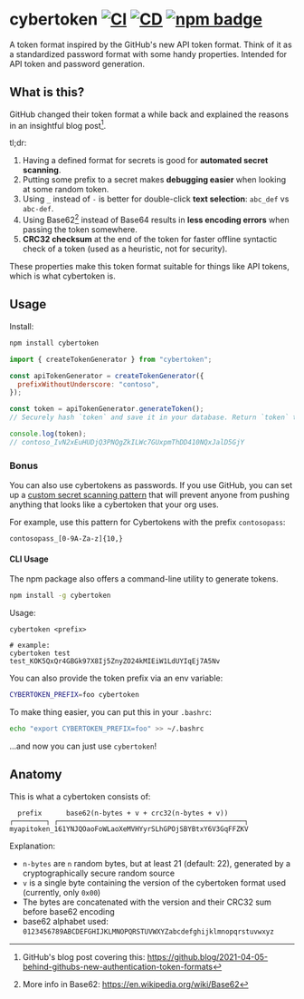 # cybertoken [![CI](https://github.com/nikeee/cybertoken/actions/workflows/CI.yaml/badge.svg)](https://github.com/nikeee/cybertoken/actions/workflows/CI.yaml) [![CD](https://github.com/nikeee/cybertoken/actions/workflows/CD.yaml/badge.svg)](https://github.com/nikeee/cybertoken/actions/workflows/CI.yaml) [![npm badge](https://img.shields.io/npm/v/cybertoken)](https://www.npmjs.com/package/cybertoken)

A token format inspired by the GitHub's new API token format. Think of it as a standardized password format with some handy properties. Intended for API token and password generation.

## What is this?

GitHub changed their token format a while back and explained the reasons in an insightful blog post[^1].

tl;dr:

1. Having a defined format for secrets is good for **automated secret scanning**.
2. Putting some prefix to a secret makes **debugging easier** when looking at some random token.
3. Using `_` instead of `-` is better for double-click **text selection**: `abc_def` vs `abc-def`.
4. Using Base62[^2] instead of Base64 results in **less encoding errors** when passing the token somewhere.
5. **CRC32 checksum** at the end of the token for faster offline syntactic check of a token (used as a heuristic, not for security).

These properties make this token format suitable for things like API tokens, which is what cybertoken is.

## Usage

Install:

```sh
npm install cybertoken
```

```js
import { createTokenGenerator } from "cybertoken";

const apiTokenGenerator = createTokenGenerator({
  prefixWithoutUnderscore: "contoso",
});

const token = apiTokenGenerator.generateToken();
// Securely hash `token` and save it in your database. Return `token` to the user once.

console.log(token);
// contoso_IvN2xEuHUDjQ3PNQgZkILWc7GUxpmThDD410NQxJalD5GjY
```

### Bonus

You can also use cybertokens as passwords. If you use GitHub, you can set up a [custom secret scanning pattern](https://docs.github.com/en/enterprise-cloud@latest/code-security/secret-scanning/defining-custom-patterns-for-secret-scanning) that will prevent anyone from pushing anything that looks like a cybertoken that your org uses.

For example, use this pattern for Cybertokens with the prefix `contosopass`:

```regex
contosopass_[0-9A-Za-z]{10,}
```

#### CLI Usage
The npm package also offers a command-line utility to generate tokens.
```sh
npm install -g cybertoken
```
Usage:
```
cybertoken <prefix>

# example:
cybertoken test
test_KOK5QxQr4GBGk97X8Ij5ZnyZO24kMIEiW1LdUYIqEj7A5Nv
```

You can also provide the token prefix via an env variable:
```sh
CYBERTOKEN_PREFIX=foo cybertoken
```

To make thing easier, you can put this in your `.bashrc`:
```sh
echo "export CYBERTOKEN_PREFIX=foo" >> ~/.bashrc
```
...and now you can just use `cybertoken`!

## Anatomy

This is what a cybertoken consists of:

```
  prefix      base62(n-bytes + v + crc32(n-bytes + v))
┌────────┐ ┌──────────────────────────────────────────────┐
myapitoken_161YNJQOaoFoWLaoXeMVHYyrSLhGPOjSBYBtxY6V3GqFFZKV
```

Explanation:

- `n-bytes` are `n` random bytes, but at least 21 (default: 22), generated by a cryptographically secure random source
- `v` is a single byte containing the version of the cybertoken format used (currently, only `0x00`)
- The bytes are concatenated with the version and their CRC32 sum before base62 encoding
- base62 alphabet used: `0123456789ABCDEFGHIJKLMNOPQRSTUVWXYZabcdefghijklmnopqrstuvwxyz`

[^1]: GitHub's blog post covering this: https://github.blog/2021-04-05-behind-githubs-new-authentication-token-formats
[^2]: More info in Base62: https://en.wikipedia.org/wiki/Base62
